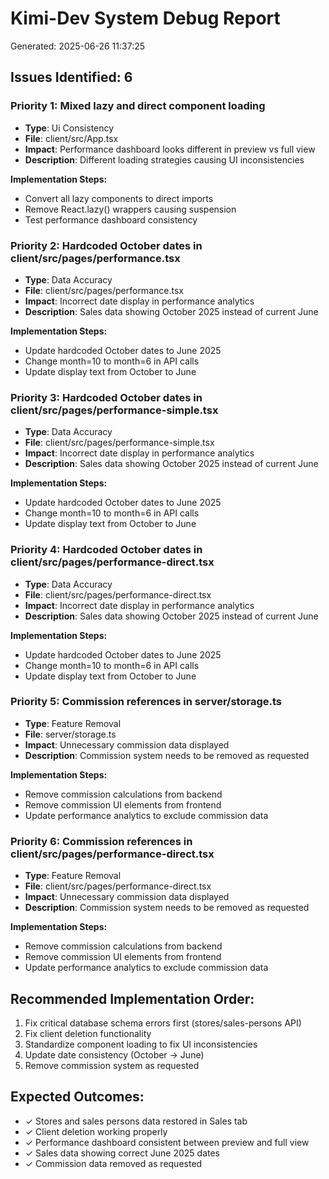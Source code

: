 
# Kimi-Dev System Debug Report
Generated: 2025-06-26 11:37:25

## Issues Identified: 6


### Priority 1: Mixed lazy and direct component loading
- **Type**: Ui Consistency
- **File**: client/src/App.tsx
- **Impact**: Performance dashboard looks different in preview vs full view
- **Description**: Different loading strategies causing UI inconsistencies

**Implementation Steps:**
- Convert all lazy components to direct imports
- Remove React.lazy() wrappers causing suspension
- Test performance dashboard consistency


### Priority 2: Hardcoded October dates in client/src/pages/performance.tsx
- **Type**: Data Accuracy
- **File**: client/src/pages/performance.tsx
- **Impact**: Incorrect date display in performance analytics
- **Description**: Sales data showing October 2025 instead of current June

**Implementation Steps:**
- Update hardcoded October dates to June 2025
- Change month=10 to month=6 in API calls
- Update display text from October to June


### Priority 3: Hardcoded October dates in client/src/pages/performance-simple.tsx
- **Type**: Data Accuracy
- **File**: client/src/pages/performance-simple.tsx
- **Impact**: Incorrect date display in performance analytics
- **Description**: Sales data showing October 2025 instead of current June

**Implementation Steps:**
- Update hardcoded October dates to June 2025
- Change month=10 to month=6 in API calls
- Update display text from October to June


### Priority 4: Hardcoded October dates in client/src/pages/performance-direct.tsx
- **Type**: Data Accuracy
- **File**: client/src/pages/performance-direct.tsx
- **Impact**: Incorrect date display in performance analytics
- **Description**: Sales data showing October 2025 instead of current June

**Implementation Steps:**
- Update hardcoded October dates to June 2025
- Change month=10 to month=6 in API calls
- Update display text from October to June


### Priority 5: Commission references in server/storage.ts
- **Type**: Feature Removal
- **File**: server/storage.ts
- **Impact**: Unnecessary commission data displayed
- **Description**: Commission system needs to be removed as requested

**Implementation Steps:**
- Remove commission calculations from backend
- Remove commission UI elements from frontend
- Update performance analytics to exclude commission data


### Priority 6: Commission references in client/src/pages/performance-direct.tsx
- **Type**: Feature Removal
- **File**: client/src/pages/performance-direct.tsx
- **Impact**: Unnecessary commission data displayed
- **Description**: Commission system needs to be removed as requested

**Implementation Steps:**
- Remove commission calculations from backend
- Remove commission UI elements from frontend
- Update performance analytics to exclude commission data


## Recommended Implementation Order:
1. Fix critical database schema errors first (stores/sales-persons API)
2. Fix client deletion functionality
3. Standardize component loading to fix UI inconsistencies
4. Update date consistency (October → June)
5. Remove commission system as requested

## Expected Outcomes:
- ✓ Stores and sales persons data restored in Sales tab
- ✓ Client deletion working properly
- ✓ Performance dashboard consistent between preview and full view
- ✓ Sales data showing correct June 2025 dates
- ✓ Commission data removed as requested
